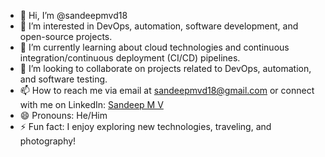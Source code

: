 - 👋 Hi, I’m @sandeepmvd18
- 👀 I’m interested in DevOps, automation, software development, and open-source projects.
- 🌱 I’m currently learning about cloud technologies and continuous integration/continuous deployment (CI/CD) pipelines.
- 💞️ I’m looking to collaborate on projects related to DevOps, automation, and software testing.
- 📫 How to reach me via email at sandeepmvd18@gmail.com or connect with me on LinkedIn: [Sandeep M V](https://www.linkedin.com/in/sandeep-m-v-131026258)
- 😄 Pronouns: He/Him
- ⚡ Fun fact: I enjoy exploring new technologies, traveling, and photography!

<!---
sandeepmvd18/sandeepmvd18 is a ✨ special ✨ repository because its `README.md` (this file) appears on your GitHub profile.
You can click the Preview link to take a look at your changes.
--->
